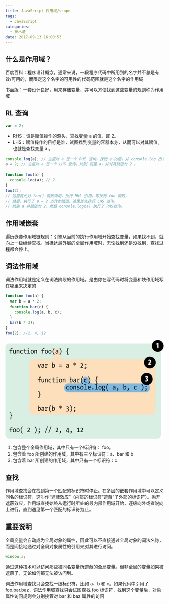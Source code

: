 ```yaml
---
title: JavaScript 作用域/scope
tags:
  - JavaScript
categories:
  - 技术渣
date: 2017-09-13 16:00:53
---
```


## 什么是作用域？

百度百科：程序设计概念，通常来说，一段程序代码中所用到的名字并不总是有效/可用的，而限定这个名字的可用性的代码范围就是这个名字的作用域

书面版：一套设计良好，用来存储变量，并可以方便找到这些变量的规则称为作用域

## RL 查询

```javascript
var = 2;
```

- RHS：谁是赋值操作的源头，查找变量 a 的值，即 2。
- LHS：赋值操作的目标是谁，试图找到变量的容器本身，从而可以对其赋值。也就是查找变量 a 。

```javascript
console.log(a); // 这里对 a 是一个 RHS 查询，找到 a 的值，并 console.log 出来。
a = 2; // 这里对 a 是一个 LHS 查询，找到 变量 a，并对其赋值为 2 。

function foo(a) {
  console.log(a); // 2
}
foo(2);
// 这里首先对 foo() 函数调用，执行 RHS 引用，即找到 foo 函数，
// 然后，执行了 a = 2 的传参赋值，这里首先执行 LHS 查询，
// 找到 a 并赋值为 2，然后 console.log(a) 执行了 RHS查询。
```

<!-- more -->

## 作用域嵌套

遍历嵌套作用域链规则：引擎从当前的执行作用域开始查找变量，如果找不到，就向上一级继续查找。当抵达最外层的全局作用域时，无论找到还是没找到，查找过程都会停止。

## 词法作用域

词法作用域就是定义在词法阶段的作用域。是由你在写代码时将变量和块作用域写在哪里来决定的

```javascript
function foo(a) {
  var b = a * 2;
  function bar(c) {
    console.log(a, b, c);
  }
  bar(b * 3);
}
foo(2); //2, 4, 12
```

![](/images/homeless/js_scope.png)

1.  包含整个全局作用域，其中只有一个标识符： foo。
2.  包含着 foo 所创建的作用域，其中有三个标识符：a、bar 和 b
3.  包含着 bar 所创建的作用域，其中只有一个标识符：c

## 查找

作用域查找会在找到第一个匹配的标识符时停止。在多层的嵌套作用域中可以定义同名的标识符，这叫作“遮蔽效应”（内部的标识符“遮蔽”了外部的标识符）。抛开遮蔽效应，作用域查找始终从运行时所处的最内部作用域开始，逐级向外或者说向上进行，直到遇见第一个匹配的标识符为止。

## 重要说明

全局变量会自动成为全局对象的属性，因此可以不直接通过全局对象的词法名称，而是间接地通过对全局对象属性的引用来对其进行访问。

```javascript
window.a;
```

通过这种技术可以访问那些被同名变量所遮蔽的全局变量。但非全局的变量如果被遮蔽了，无论如何都无法被访问到。

词法作用域查找只会查找一级标识符，比如 a、b 和 c。如果代码中引用了 foo.bar.baz，词法作用域查找只会试图查找 foo 标识符，找到这个变量后，对象属性访问规则会分别接管对 bar 和 baz 属性的访问
